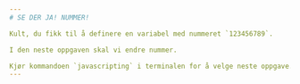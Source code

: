 ```yaml
---
# SE DER JA! NUMMER!

Kult, du fikk til å definere en variabel med nummeret `123456789`.

I den neste oppgaven skal vi endre nummer.

Kjør kommandoen `javascripting` i terminalen for å velge neste oppgave.
---
```

